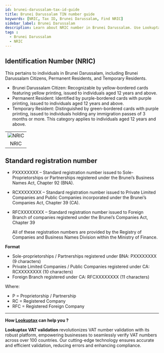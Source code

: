 ```yaml
---
id: brunei-darussalam-tax-id-guide
title: Brunei Darussalam TIN number guide
keywords: [NRIC, Tax ID, Brunei Darussalam, Find NRIC]
sidebar_label: Brunei Darussalam
description: Learn about NRIC number in Brunei Darussalam. Use Lookuptax for hassle-free tax id validation in Brunei Darussalam and other 100+ countries
tags : 
  - Brunei Darussalam
  - NRIC
---
```

## Identification Number (NRIC) 
This pertains to individuals in Brunei Darussalam, including Brunei Darussalam Citizens, Permanent Residents, and Temporary Residents.

- Brunei Darussalam Citizen: Recognizable by yellow-bordered cards featuring yellow printing, issued to individuals aged 12 years and above.
- Permanent Resident: Identified by purple-bordered cards with purple printing, issued to individuals aged 12 years and above.
- Temporary Resident: Distinguished by green-bordered cards with purple printing, issued to individuals holding any immigration passes of 3 months or more. This category applies to individuals aged 12 years and above.

 <table align="center" border="0px" border-color="#dedede"><tr><td>
  <img src="/docs/img/taxid/nric.png" alt="NRIC"/>
  </td></tr>
  <tr><td align="center">NRIC</td></tr>
</table>

## Standard registration number
* PXXXXXXXX – Standard registration number issued to Sole-Proprietorships or Partnerships registered under the Brunei’s Business Names Act, Chapter 92 (BNA).
* RCXXXXXXXX – Standard registration number issued to Private Limited Companies and Public Companies incorporated under the Brunei’s Companies Act, Chapter 39 (CA).
* RFCXXXXXXXX – Standard registration number issued to Foreign Branch of companies registered under the Brunei’s Companies Act, Chapter 39

  All of these registration numbers are provided by the Registry of Companies and Business Names Division within the Ministry of Finance.


**Format**
* Sole-proprietorships / Partnerships registered under BNA: PXXXXXXXX (9 characters)
* Private Limited Companies / Public Companies registered under CA: RCXXXXXXXX (10 characters)
* Foreign Branch registered under CA: RFCXXXXXXXX (11 characters)

Where:

* P = Proprietorship / Partnership
* RC = Registered Company
* RFC = Registered Foreign Company

----
**How [Lookuptax](https://lookuptax.com/) can help you ?**

**Lookuptax VAT validation**  revolutionizes VAT number validation with its robust platform, empowering businesses to seamlessly verify VAT numbers across over 100 countries. Our cutting-edge technology ensures accurate and efficient validation, reducing errors and enhancing compliance.
